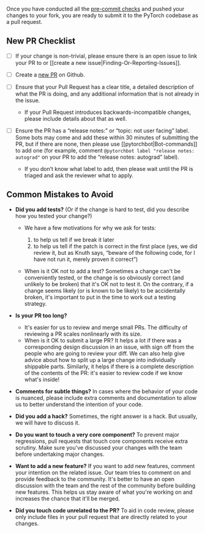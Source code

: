 Once you have conducted all the [pre-commit checks](Pre-Commit-Checks) and pushed your changes to your fork, you are ready to submit it to the PyTorch codebase as a pull request.

## New PR Checklist
- [ ] If your change is non-trivial, please ensure there is an open issue to link your PR to or [[create a new issue|Finding-Or-Reporting-Issues]].

- [ ] Create a [new PR](https://docs.github.com/en/pull-requests/collaborating-with-pull-requests/proposing-changes-to-your-work-with-pull-requests/creating-a-pull-request) on Github.

- [ ] Ensure that your Pull Request has a clear title, a detailed description of what the PR is doing, and any additional information that is not already in the issue.
    - If your Pull Request introduces backwards-incompatible changes, please include details about that as well.

- [ ] Ensure the PR has a “release notes:” or “topic: not user facing” label. Some bots may come and add these within 30 minutes of submitting the PR, but if there are none, then please use [[pytorchbot|Bot-commands]] to add one (for example, comment `@pytorchbot label "release notes: autograd"` on your PR to add the “release notes: autograd” label). 
    - If you don’t know what label to add, then please wait until the PR is triaged and ask the reviewer what to apply.


## Common Mistakes to Avoid

<!-- From https://github.com/pytorch/pytorch/blob/main/docs/source/community/contribution_guide.rst#common-mistakes-to-avoid -->

-  **Did you add tests?** (Or if the change is hard to test, did you
   describe how you tested your change?)

   -  We have a few motivations for why we ask for tests:

      1. to help us tell if we break it later
      2. to help us tell if the patch is correct in the first place
         (yes, we did review it, but as Knuth says, “beware of the
         following code, for I have not run it, merely proven it
         correct”)

   -  When is it OK not to add a test? Sometimes a change can't be
      conveniently tested, or the change is so obviously correct (and
      unlikely to be broken) that it's OK not to test it. On the
      contrary, if a change seems likely (or is known to be likely)
      to be accidentally broken, it's important to put in the time to
      work out a testing strategy.

-  **Is your PR too long?**

   -  It's easier for us to review and merge small PRs. The difficulty of
      reviewing a PR scales nonlinearly with its size.
   -  When is it OK to submit a large PR? It helps a lot if there was a
      corresponding design discussion in an issue, with sign off from
      the people who are going to review your diff. We can also help
      give advice about how to split up a large change into individually
      shippable parts. Similarly, it helps if there is a complete
      description of the contents of the PR: it's easier to review code
      if we know what's inside!

-  **Comments for subtle things?** In cases where the behavior of your code
   is nuanced, please include extra comments and documentation to allow
   us to better understand the intention of your code.
-  **Did you add a hack?** Sometimes, the right answer is a hack. But
   usually, we will have to discuss it.
-  **Do you want to touch a very core component?** To prevent
   major regressions, pull requests that touch core components receive
   extra scrutiny. Make sure you've discussed your changes with the team
   before undertaking major changes.
-  **Want to add a new feature?** If you want to add new features,
   comment your intention on the related issue. Our team tries to
   comment on and provide feedback to the community. It's better to have
   an open discussion with the team and the rest of the community before
   building new features. This helps us stay aware of what you're
   working on and increases the chance that it'll be merged.
-  **Did you touch code unrelated to the PR?** To aid in code review,
   please only include files in your pull request that are directly
   related to your changes.

